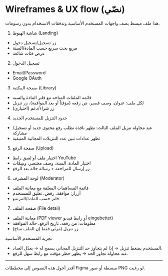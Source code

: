 # Wireframes & UX flow (نصّي)

هذا ملف مبسط يصف واجهات المستخدم الأساسية وتدفقات الاستخدام بدون رسومات.

1) شاشة الهبوط (Landing)
- زر تسجيل/تسجيل دخول
- مربع بحث سريع حسب المادة/السنة
- عرض فئات شائعة

2) تسجيل الدخول
- Email/Password
- Google OAuth

3) صفحة المكتبة (Library)
- قائمة الملفات المتاحة مع فلتر المادة والسنة
- لكل ملف: عنوان، وصف قصير، مَن رفعه (مؤقتاً أو بعد الموافقة)، زر تنزيل
- زر شراء/دعم (اختياري)

4) حدود التنزيل للمستخدم الجديد
- عند محاولة تنزيل الملف الثالث: تظهر نافذة تطلب رفع محتوى جديد أو تسجيل/مشاركة
- تظهر عدادات تبين عدد التنزيلات المجانية المتبقية

5) صفحة الرفع (Upload)
- اختيار ملف أو لصق رابط YouTube
- اختيار المادة، السنة، وصف مختصر، وسِمّات
- زر إرسال للمراجعة + رسالة حالة بعد الرفع

6) لوحة المشرف (Moderator)
- قائمة المساهمات المعلقة مع معاينة الملف
- أزرار: موافقة، رفض، تعليق للمستخدم
- فلتر حسب المادة/المرتفع

7) صفحة الملف (File detail)
- معاينة الملف (PDF viewer أو رابط فيديو eingebettet)
- معلومات: من رفعه، تاريخ الرفع، حالة الموافقة
- زر تنزيل (مرئي فقط إن الملف متاح)

تجربة المستخدم الأساسية
- المستخدم يضغط تنزيل → إذا لم يتجاوز حد التنزيل المجاني يسمح له → يعدّل العداد.
- عند محاولة تجاوز الحد → يظهر حظر مؤقت مع رابط سهل للرفع.

---

أقدر أحول هذه النصوص إلى مخططات Figma مبسطة أو صور PNG لو رغبت.